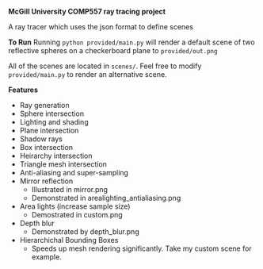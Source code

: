 **McGill University COMP557 ray tracing project**

A ray tracer which uses the json format to define scenes

**To Run**
Running ```python provided/main.py``` will render a default scene
of two reflective spheres on a checkerboard plane to ```provided/out.png```

All of the scenes are located in ```scenes/```. Feel free to modify ```provided/main.py```
to render an alternative scene.

**Features**
- Ray generation
- Sphere intersection
- Lighting and shading
- Plane intersection
- Shadow rays
- Box intersection
- Heirarchy intersection
- Triangle mesh intersection
- Anti-aliasing and super-sampling
- Mirror reflection
    - Illustrated in mirror.png
    - Demonstrated in arealighting_antialiasing.png
- Area lights (increase sample size)
    - Demostrated in custom.png
- Depth blur
    - Demonstrated by depth_blur.png
- Hierarchichal Bounding Boxes
    - Speeds up mesh rendering significantly.
    Take my custom scene for example.
